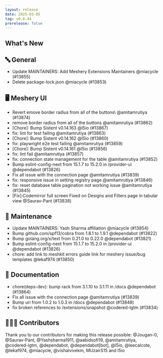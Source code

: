 ```yaml
---
layout: release
date: 2025-03-05
tag: v0.8.44
prerelease: false
---
```


## What's New
## 🔤 General
- Update MAINTAINERS: Add Meshery Extensions Maintainers @miacycle (#13855)
- Delete package-lock.json @miacycle (#13853)

## 🖥 Meshery UI

- Revert emove border radius from all of the buttons\ @amitamrutiya (#13874)
- remove border radius from all of the buttons @amitamrutiya (#13862)
- \[Chore\]: Bump Sistent v0.14.163 @l5io (#13867)
- fix: lint for test failing @amitamrutiya (#13863)
- \[Chore\]: Bump Sistent v0.14.162 @l5io (#13860)
- fix: playwright e2e test failing @amitamrutiya (#13859)
- \[Chore\]: Bump Sistent v0.14.161 @l5io (#13856)
- fix: lint fail  @amitamrutiya (#13857)
- fix: connection state management for the table @amitamrutiya (#13852)
- Bump eslint-config-next from 15.1.7 to 15.2.0 in /provider-ui @dependabot (#13826)
- Fix all issue with the connection page @amitamrutiya (#13839)
- fix: responsive issue in setting registry page @amitamrutiya (#13846)
- fix: reset database table pagination not working issue @amitamrutiya (#13845)
- \[Fix\]:Codemirror full screen Fixed on Designs and Filters page  in tabular view @Saurav-Pant (#13838)

## 🧰 Maintenance

- Update MAINTAINERS: Yash Sharma affiliation @miacycle (#13854)
- Bump github.com/spf13/cobra from 1.8.1 to 1.9.1 @dependabot (#13822)
- Bump golang.org/x/text from 0.21.0 to 0.22.0 @dependabot (#13821)
- Bump eslint-config-next from 15.1.7 to 15.2.0 in /provider-ui @dependabot (#13826)
- chore: add link to meshkit errors guide link for meshery issue/bug templates @lekaf974 (#13850)

## 📖 Documentation

- chore(deps-dev): bump rack from 3.1.10 to 3.1.11 in /docs @dependabot (#13864)
- Fix all issue with the connection page @amitamrutiya (#13839)
- Bump uri from 1.0.2 to 1.0.3 in /docs @dependabot (#13848)
- fix broken references to /extensions/snapshot @codered-lgtm (#13834)

## 👨🏽‍💻 Contributors

Thank you to our contributors for making this release possible:
@Jougan-0, @Saurav-Pant, @Yashsharma1911, @aabidsofi19, @amitamrutiya, @codered-lgtm, @dependabot, @dependabot\[bot\], @l5io, @leecalcote, @lekaf974, @miacycle, @vishalvivekm, MUzairS15 and l5io

